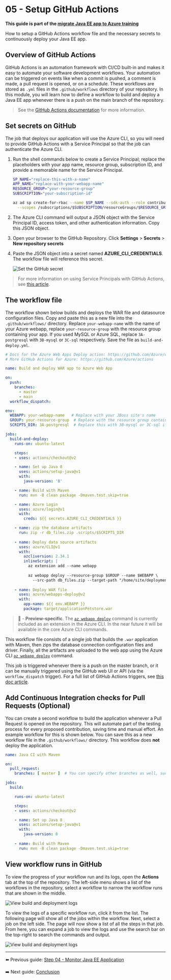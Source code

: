 # 05 - Setup GitHub Actions

__This guide is part of the [migrate Java EE app to Azure training](../README.md)__

How to setup a GitHub Actions workflow file and the necessary secrets to continuously deploy your Java EE app.

## Overview of GitHub Actions

GitHub Actions is an automation framework with CI/CD built-in and makes it easy to automate your software development workflows. Your automation can be triggered on events like when a commit is pushed, a comment is made, a pull request is opened, or on a schedule. These workflows are stored as `.yml` files in the `.github/workflows` directory of your repository. In this module, you will learn how to define a workflow to build and deploy a Java EE app whenever there is a push on the main branch of the repository.

> See the [GitHub Actions documentation](https://docs.github.com/actions) for more information.

## Set secrets on GitHub

The job that deploys our application will use the Azure CLI, so you will need to provide GitHub Actions with a Service Principal so that the job can authenticate the Azure CLI.

1. Run the shell commands below to create a Service Principal; replace the placeholders with your app name, resource group, subscription ID, and provide a memorable name for the Service Principal.

    ```bash
    SP_NAME="replace-this-with-a-name"
    APP_NAME="replace-with-your-webapp-name"
    RESOURCE_GROUP="your-resource-group"
    SUBSCRIPTION="your-subscription-id"

    az ad sp create-for-rbac --name $SP_NAME --sdk-auth --role contributor \
      --scopes /subscriptions/$SUBSCRIPTION/resourceGroups/$RESOURCE_GROUP/providers/Microsoft.Web/sites/$APP_NAME
    ```

2. The Azure CLI command will output a JSON object with the Service Principal ID, access token, and other authentication information. Copy this JSON object.
3. Open your browser to the GitHub Repository. Click **Settings** > **Secrets** > **New repository secrets**
4. Paste the JSON object into a secret named **AZURE_CLI_CREDENTIALS**. The workflow file will reference this secret.

    ![Set the GitHub secret](media/set_github_secret.png)

> For more information on using Service Principals with GitHub Actions, see [this article](https://github.com/Azure/login#configure-deployment-credentials).

## The workflow file

The workflow shown below builds and deploys the WAR file and datasource configuration files. Copy and paste this as a new file into the `.github/workflows/` directory. Replace `your-webapp-name` with the name of your Azure webapp, replace `your-resource-group` with the resource group containing your app. If you used MySQL or Azure SQL, replace `3A-postgresql` with `3B-mysql` or `3C-sql` respectively. Save the file as `build-and-deploy.yml`.

```yaml
# Docs for the Azure Web Apps Deploy action: https://github.com/Azure/webapps-deploy
# More GitHub Actions for Azure: https://github.com/Azure/actions

name: Build and deploy WAR app to Azure Web App

on:
  push:
    branches:
      - master
      - main
  workflow_dispatch:

env:
  WEBAPP: your-webapp-name   # Replace with your JBoss site's name
  GROUP: your-resource-group  # Replace with the resource group containing your JBoss EAP site
  SCRIPTS_DIR: 3A-postgresql  # Replace this with 3B-mysql or 3C-sql if you used MySQL or SQL

jobs:
  build-and-deploy:
    runs-on: ubuntu-latest

    steps:
    - uses: actions/checkout@v2

    - name: Set up Java 8
      uses: actions/setup-java@v1
      with:
        java-version: '8'

    - name: Build with Maven
      run: mvn -B clean package -Dmaven.test.skip=true 

    - name: Azure Login
      uses: azure/login@v1
      with:
        creds: ${{ secrets.AZURE_CLI_CREDENTIALS }}

    - name: zip the database artifacts
      run: zip -r db_files.zip .scripts/$SCRIPTS_DIR
    
    - name: Deploy data source artifacts
      uses: azure/CLI@v1
      with:
        azcliversion: 2.34.1
        inlineScript: |
          az extension add --name webapp
          
          az webapp deploy --resource-group $GROUP --name $WEBAPP \
            --src-path db_files.zip --target-path "/home/site/deployments/tools" --restart false --type zip 
      
    - name: Deploy WAR file
      uses: azure/webapps-deploy@v2
      with:
        app-name: ${{ env.WEBAPP }}
        package: target/applicationPetstore.war
```

>🚧 - __Preview-specific__. The [`az webapp deploy`](https://docs.microsoft.com/cli/azure/ext/webapp/webapp?view=azure-cli-latest#ext_webapp_az_webapp_deploy) command is currently included as an extension in the Azure CLI. In the near future it will be available in the core Azure CLI commands.

This workflow file consists of a single job that builds the `.war` application with Maven, then zips the database connection configuration files and driver. Finally, all the artifacts are uploaded to the web app using the Azure CLI [`az webapp deploy`](https://docs.microsoft.com/cli/azure/ext/webapp/webapp?view=azure-cli-latest#ext_webapp_az_webapp_deploy) command.

This job is triggered whenever there is a push on the master branch, or it can be manually triggered using the GitHub web UI or API (via the `workflow_dispatch` trigger). For a full list of GitHub Actions triggers, see [this doc article](https://docs.github.com/actions/reference/events-that-trigger-workflows).

## Add Continuous Integration checks for Pull Requests (Optional)

You can create a second workflow to build the application whenever a Pull Request is opened on the repository. This will automate part of the testing process for every proposed contribution, saving time and manual effort. An example workflow for this is shown below. You can save this as a new workflow file in the `.github/workflows/` directory. This workflow does **not** deploy the application. 

```yml
name: Java CI with Maven

on:
  pull_request:
    branches: [ master ]  # You can specify other branches as well, such as "dev" if you have such a branch.

jobs:
  build:

    runs-on: ubuntu-latest

    steps:
    - uses: actions/checkout@v2

    - name: Set up Java 8
      uses: actions/setup-java@v1
      with:
        java-version: 8
    
    - name: Build with Maven
      run: mvn -B clean package -Dmaven.test.skip=true
```

## View workflow runs in GitHub

To view the progress of your workflow run and its logs, open the **Actions** tab at the top of the repository. The left-side menu shows a list of the workflows in the repository, select a workflow to narrow the workflow runs that are shown in the middle. 

![View build and deployment logs](media/view_logs.png)

To view the logs of a specific workflow run, click it from the list. The following page will show all of the jobs within the workflow. Next, select a job on the left side. The page will now show a list of all the steps in that job. From here, you can expand a job to view the logs and use the search bar on the top-right to search the commands and output.

![View build and deployment logs](media/search_logs.png)

---

⬅️ Previous guide: [Step 04 - Monitor Java EE Application](../step-04-monitor-java-ee-app/README.md)

➡️ Next guide: [Conclusion](../step-99-conclusion/README.md)
